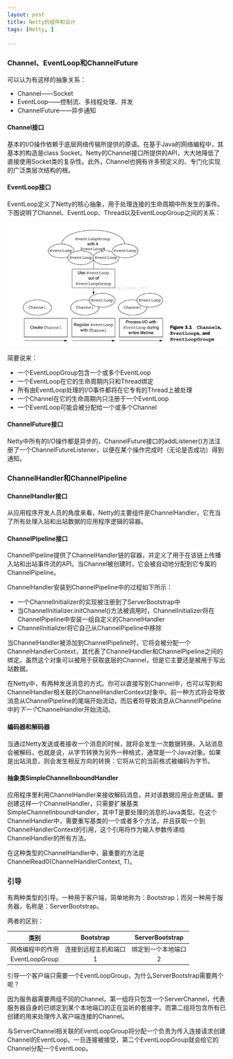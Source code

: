 ```yaml
---
layout: post
title: Netty的组件和设计
tags: [Netty, ]

---
```



### Channel、EventLoop和ChannelFuture
可以认为有这样的抽象关系：
+ Channel——Socket
+ EventLoop——控制流、多线程处理、并发
+ ChannelFuture——异步通知

#### Channel接口
基本的I/O操作依赖于底层网络传输所提供的原语。在基于Java的网络编程中，其基本的构造是class Socket。Netty的Channel接口所提供的API，大大地降低了直接使用Socket类的复杂性。此外，Channel也拥有许多预定义的、专门化实现的广泛类层次结构的根。



#### EventLoop接口
EventLoop定义了Netty的核心抽象，用于处理连接的生命周期中所发生的事件。下图说明了Channel、EventLoop、Thread以及EventLoopGroup之间的关系：

<img src="https://github.com/sofkyle/sofkyle.github.io/blob/master/_posts/image/netty/EventLoop.png" />

简要说来：
+ 一个EventLoopGroup包含一个或多个EventLoop
+ 一个EventLoop在它的生命周期内只和Thread绑定
+ 所有由EventLoop处理的I/O事件都将在它专有的Thread上被处理
+ 一个Channel在它的生命周期内只注册于一个EventLoop
+ 一个EventLoop可能会被分配给一个或多个Channel



#### ChannelFuture接口
Netty中所有的I/O操作都是异步的，ChannelFuture接口的addListener()方法注册了一个ChannelFutureListener，以便在某个操作完成时（无论是否成功）得到通知。



### ChannelHandler和ChannelPipeline

#### ChannelHandler接口
从应用程序开发人员的角度来看，Netty的主要组件是ChannelHandler，它充当了所有处理入站和出站数据的应用程序逻辑的容器。



#### ChannelPipeline接口
ChannelPipeline提供了ChannelHandler链的容器，并定义了用于在该链上传播入站和出站事件流的API。当Channel被创建时，它会被自动地分配到它专属的ChannelPipeline。

ChannelHandler安装到ChannelPipeline中的过程如下所示：

+ 一个ChannelInitializer的实现被注册到了ServerBootstrap中
+ 当ChannelInitializer.initChannel()方法被调用时，ChannelInitializer将在ChannelPipeline中安装一组自定义的ChannelHandler
+ ChannelInitializer将它自己从ChannelPipeline中移除

当ChannelHandler被添加到ChannelPipeline时，它将会被分配一个ChannelHandlerContext，其代表了ChannelHandler和ChannelPipeline之间的绑定。虽然这个对象可以被用于获取底层的Channel，但是它主要还是被用于写出站数据。

在Netty中，有两种发送消息的方式。你可以直接写到Channel中，也可以写到和ChannelHandler相关联的ChannelHandlerContext对象中。前一种方式将会导致消息从ChannelPipeline的尾端开始流动，而后者将导致消息从ChannelPipeline中的*下一个*ChannelHandler开始流动。



#### 编码器和解码器
当通过Netty发送或者接收一个消息的时候，就将会发生一次数据转换。入站消息会被解码，也就是说，从字节转换为另外一种格式，通常是一个Java对象。如果是出站消息，则会发生相反方向的转换：它将从它的当前格式被编码为字节。



#### 抽象类SimpleChannelInboundHandler
应用程序里利用ChannelHandler来接收解码消息，并对该数据应用业务逻辑。要创建这样一个ChannelHandler，只需要扩展基类SimpleChannelInboundHandler<T>，其中T是要处理的消息的Java类型。在这个ChannelHandler中，需要重写基类的一个或者多个方法，并且获取一个到ChannelHandlerContext的引用，这个引用将作为输入参数传递给ChannelHandler的所有方法。

在这种类型的ChannelHandler中，最重要的方法是ChannelRead0(ChannelHandlerContext, T)。



### 引导
有两种类型的引导。一种用于客户端，简单地称为：Bootstrap；而另一种用于服务器，名称是：ServerBootstrap。

两者的区别：

| 类别 | Bootstrap | ServerBootstrap |
| :------: | :------:| :------: |
| 网络编程中的作用 | 连接到远程主机和端口 | 绑定到一个本地端口 |
| EventLoopGroup | 1 | 2 |

引导一个客户端只需要一个EventLoopGroup，为什么ServerBootstrap需要两个呢？

因为服务器需要两组不同的Channel。第一组将只包含一个ServerChannel，代表服务器自身的已绑定到某个本地端口的正在监听的套接字。而第二组将包含所有已创建的用来处理传入客户端连接的Channel。

与ServerChannel相关联的EventLoopGroup将分配一个负责为传入连接请求创建Channel的EventLoop。一旦连接被接受，第二个EventLoopGroup就会给它的Channel分配一个EventLoop。